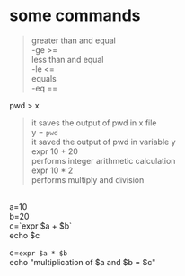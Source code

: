 # some commands


> greater than and equal <br>
-ge >= <br>
> less than and equal<br>
-le <=<br>
> equals<br>
-eq ==<br>

pwd > x<br>
> it saves the output of pwd in x file<br>
y = `pwd`<br>
> it saved the output of pwd in variable y<br>
expr 10 + 20<br>
> performs integer arithmetic calculation<br>
expr 10 \* 2<br>
> performs multiply and division<br>
<br>
a=10<br>
b=20<br>
c=`expr $a + $b`<br>
echo $c<br>

c=`expr $a * $b`<br>
echo "multiplication of $a and $b = $c"
